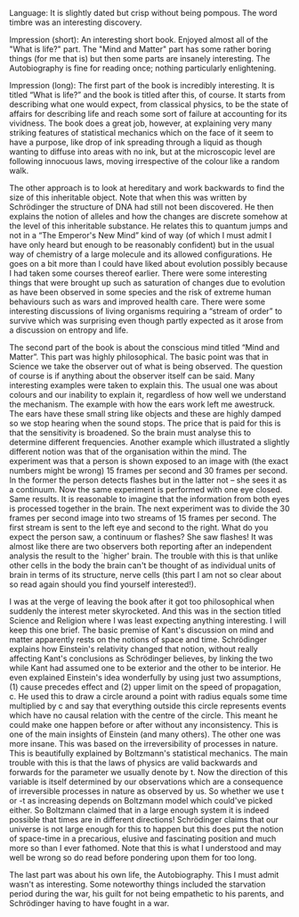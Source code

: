 Language: It is slightly dated but crisp without being pompous. The word timbre was an interesting discovery.

Impression (short): An interesting short book. Enjoyed almost all of the "What is life?" part. The "Mind and Matter" part has some rather boring things (for me that is) but then some parts are insanely interesting. The Autobiography is fine for reading once; nothing particularly enlightening.

Impression (long): The first part of the book is incredibly interesting. It is titled “What is life?” and the book is titled after this, of course. It starts from describing what one would expect, from classical physics, to be the state of affairs for describing life and reach some sort of failure at accounting for its vividness. The book does a great job, however, at explaining very many striking features of statistical mechanics which on the face of it seem to have a purpose, like drop of ink spreading through a liquid as though wanting to diffuse into areas with no ink, but at the microscopic level are following innocuous laws, moving irrespective of the colour like a random walk. 

The other approach is to look at hereditary and work backwards to find the size of this inheritable object. Note that when this was written by Schrödinger the structure of DNA had still not been discovered. He then explains the notion of alleles and how the changes are discrete somehow at the level of this inheritable substance. He relates this to quantum jumps and not in a “The Emperor's New Mind” kind of way (of which I must admit I have only heard but enough to be reasonably confident) but in the usual way of chemistry of a large molecule and its allowed configurations. He goes on a bit more than I could have liked about evolution possibly because I had taken some courses thereof earlier. There were some interesting things that were brought up such as saturation of changes due to evolution as have been observed in some species and the risk of extreme human behaviours such as wars and improved health care. There were some interesting discussions of living organisms requiring a “stream of order” to survive which was surprising even though partly expected as it arose from a discussion on entropy and life. 

The second part of the book is about the conscious mind titled “Mind and Matter”. This part was highly philosophical. The basic point was that in Science we take the observer out of what is being observed. The question of course is if anything about the observer itself can be said. Many interesting examples were taken to explain this. The usual one was about colours and our inability to explain it, regardless of how well we understand the mechanism. The example with how the ears work left me awestruck. The ears have these small string like objects and these are highly damped so we stop hearing when the sound stops. The price that is paid for this is that the sensitivity is broadened. So the brain must analyse this to determine different frequencies. Another example which illustrated a slightly different notion was that of the organisation within the mind. The experiment was that a person is shown exposed to an image with (the exact numbers might be wrong) 15 frames per second and 30 frames per second. In the former the person detects flashes but in the latter not – she sees it as a continuum. Now the same experiment is performed with one eye closed. Same results. It is reasonable to imagine that the information from both eyes is processed together in the brain. The next experiment was to divide the 30 frames per second image into two streams of 15 frames per second. The first stream is sent to the left eye and second to the right. What do you expect the person saw, a continuum or flashes? She saw flashes! It was almost like there are two observers both reporting after an independent analysis the result to the `higher' brain. The trouble with this is that unlike other cells in the body the brain can't be thought of as individual units of brain in terms of its structure, nerve cells (this part I am not so clear about so read again should you find yourself interested!).

I was at the verge of leaving the book after it got too philosophical when suddenly the interest meter skyrocketed. And this was in the section titled Science and Religion where I was least expecting anything interesting. I will keep this one brief. The basic premise of Kant's discussion on mind and matter apparently rests on the notions of space and time. Schrödinger explains how Einstein's relativity changed that notion, without really affecting Kant's conclusions as Schrödinger believes, by linking the two while Kant had assumed one to be exterior and the other to be interior. He even explained Einstein's idea wonderfully by using just two assumptions, (1) cause precedes effect and (2) upper limit on the speed of propagation, c. He used this to draw a circle around a point with radius equals some time multiplied by c and say that everything outside this circle represents events which have no causal relation with the centre of the circle. This meant he could make one happen before or after without any inconsistency. This is one of the main insights of Einstein (and many others). The other one was more insane. This was based on the irreversibility of processes in nature. This is beautifully explained by Boltzmann's statistical mechanics. The main trouble with this is that the laws of physics are valid backwards and forwards for the parameter we usually denote by t. Now the direction of this variable is itself determined by our observations which are a consequence of irreversible processes in nature as observed by us. So whether we use t or -t as increasing depends on Boltzmann model which could've picked either. So Boltzmann claimed that in a large enough system it is indeed possible that times are in different directions! Schrödinger claims that our universe is not large enough for this to happen but this does put the notion of space-time in a precarious, elusive and fascinating position and much more so than I ever fathomed. Note that this is what I understood and may well be wrong so do read before pondering upon them for too long.

The last part was about his own life, the Autobiography. This I must admit wasn't as interesting. Some noteworthy things included the starvation period during the war, his guilt for not being empathetic to his parents, and Schrödinger having to have fought in a war.
